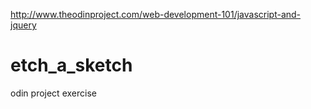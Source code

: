 http://www.theodinproject.com/web-development-101/javascript-and-jquery

# etch_a_sketch
odin project exercise
